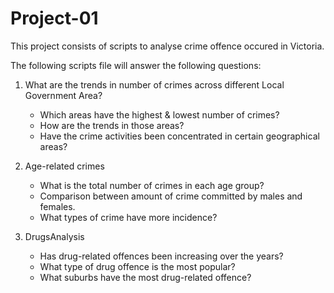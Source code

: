 # Project-01

This project consists of scripts to analyse crime offence occured in Victoria.

The following scripts file will answer the following questions: 
  1. What are the trends in number of crimes across different Local Government Area?
      - Which areas have the highest & lowest number of crimes?
      - How are the trends in those areas?
      - Have the crime activities been concentrated in certain geographical areas?

  2. Age-related crimes
      - What is the total number of crimes in each age group?
      - Comparison between amount of crime committed by males and females.
      - What types of crime have more incidence?


  4. DrugsAnalysis
     - Has drug-related offences been increasing over the years?
     - What type of drug offence is the most popular?
     - What suburbs have the most drug-related offence?
